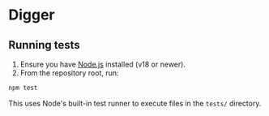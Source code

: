 # Digger

## Running tests

1. Ensure you have [Node.js](https://nodejs.org/) installed (v18 or newer).
2. From the repository root, run:

```bash
npm test
```

This uses Node's built-in test runner to execute files in the `tests/` directory.
